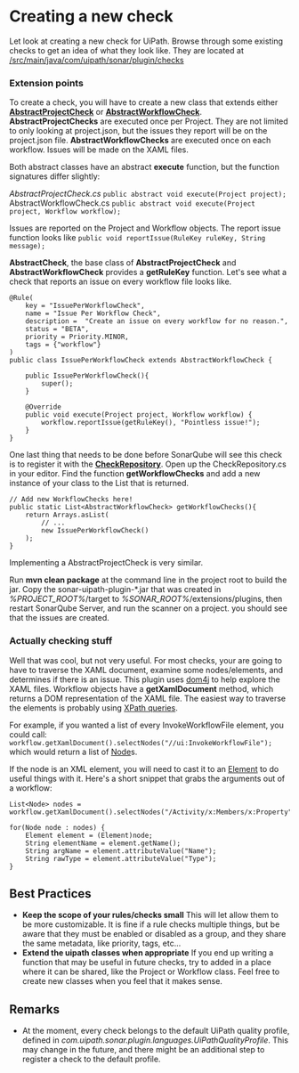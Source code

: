 # Creating a new check

Let look at creating a new check for UiPath.
Browse through some existing checks to get an idea of what they look like.
They are located at [/src/main/java/com/uipath/sonar/plugin/checks](https://github.com/KeithEmanuel/sonar-uipath-plugin/tree/master/src/main/java/com/uipath/sonar/plugin/checks)

### Extension points

To create a check, you will have to create a new class that extends either **[AbstractProjectCheck](https://github.com/KeithEmanuel/sonar-uipath-plugin/blob/master/src/main/java/com/uipath/sonar/plugin/AbstractProjectCheck.java)** or **[AbstractWorkflowCheck](https://github.com/KeithEmanuel/sonar-uipath-plugin/blob/master/src/main/java/com/uipath/sonar/plugin/AbstractWorkflowCheck.java)**.
**AbstractProjectChecks** are executed once per Project. They are not limited to only looking at project.json, but the issues they  report will be on the project.json file.
**AbstractWorkflowChecks** are executed once on each workflow. Issues will be made on the XAML files.

Both abstract classes have an abstract **execute** function, but the function signatures differ slightly:

*AbstractProjectCheck.cs*
`public abstract void execute(Project project);`
AbstractWorkflowCheck.cs
`public abstract void execute(Project project, Workflow workflow);`

Issues are reported on the Project and Workflow objects. The report issue function looks like
`public void reportIssue(RuleKey ruleKey, String message);`

**AbstractCheck**, the base class of **AbstractProjectCheck** and **AbstractWorkflowCheck** provides a **getRuleKey** function. Let's see what a check that reports an issue on every workflow file looks like.


    @Rule(
        key = "IssuePerWorkflowCheck",
        name = "Issue Per Workflow Check",
        description =  "Create an issue on every workflow for no reason.",
        status = "BETA",
        priority = Priority.MINOR,
        tags = {"workflow"}
    )
    public class IssuePerWorkflowCheck extends AbstractWorkflowCheck {

        public IssuePerWorkflowCheck(){
            super();
        }

        @Override
        public void execute(Project project, Workflow workflow) {
            workflow.reportIssue(getRuleKey(), "Pointless issue!");
        }
    }

One last thing that needs to be done before SonarQube will see this check is to register it with the **[CheckRepository](https://github.com/KeithEmanuel/sonar-uipath-plugin/blob/master/src/main/java/com/uipath/sonar/plugin/CheckRepository.java)**. Open up the CheckRepository.cs in your editor. Find the function **getWorkflowChecks** and add a new instance of your class to the List that is returned.

    // Add new WorkflowChecks here!
    public static List<AbstractWorkflowCheck> getWorkflowChecks(){
        return Arrays.asList(
            // ...
            new IssuePerWorkflowCheck()
        );
    }

Implementing a AbstractProjectCheck is very similar.

Run **mvn clean package** at the command line in the project root to build the jar. Copy the sonar-uipath-plugin-*.jar that was created in *%PROJECT_ROOT%*/target to *%SONAR_ROOT%*/extensions/plugins, then restart SonarQube Server, and run the scanner on a project. you should see that the issues are created.

### Actually checking stuff

Well that was cool, but not very useful. For most checks, your are going to have to traverse the XAML document, examine some nodes/elements, and determines if there is an issue.
This plugin uses [dom4j](https://dom4j.github.io/) to help explore the XAML files. Workflow objects have a **getXamlDocument** method, which returns a DOM representation of the XAML file. The easiest way to traverse the elements is probably using [XPath queries](https://www.w3schools.com/xml/xpath_syntax.asp).

For example, if you wanted a list of every InvokeWorkflowFile element, you could call:
`workflow.getXamlDocument().selectNodes("//ui:InvokeWorkflowFile");`
which would return a list of [Node](https://dom4j.github.io/javadoc/2.0.1/org/dom4j/Node.html)s.

If the node is an XML element, you will need to cast it to an [Element](https://dom4j.github.io/javadoc/2.1.0/org/dom4j/Element.html) to do useful things with it.
Here's a short snippet that grabs the arguments out of a workflow:

    List<Node> nodes = workflow.getXamlDocument().selectNodes("/Activity/x:Members/x:Property");

    for(Node node : nodes) {
        Element element = (Element)node;
        String elementName = element.getName();
        String argName = element.attributeValue("Name");
        String rawType = element.attributeValue("Type");
    }

## Best Practices

- **Keep the scope of your rules/checks small**
This will let allow them to be more customizable. It is fine if a rule checks multiple things, but be aware that they must be enabled or disabled as a group, and they share the same metadata, like priority, tags, etc...
- **Extend the uipath classes when appropriate**
If you end up writing a function that may be useful in future checks, try to added in a place where it can be shared, like the Project or Workflow class. Feel free to create new classes when you feel that it makes sense.

## Remarks

- At the moment, every check belongs to the default UiPath quality profile, defined in *com.uipath.sonar.plugin.languages.UiPathQualityProfile*. This may change in the future, and there might be an additional step to register a check to the default profile.
